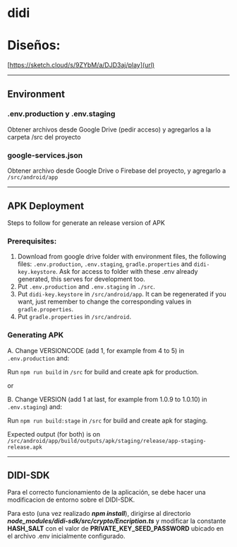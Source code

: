 # didi

# Diseños:
[https://sketch.cloud/s/9ZYbM/a/DJD3aj/play](url)


---


## Environment
### .env.production y .env.staging
Obtener archivos desde Google Drive (pedir acceso) y agregarlos a la carpeta /src del proyecto
### google-services.json
Obtener archivo desde Google Drive o Firebase del proyecto, y agregarlo a `/src/android/app`


---


## APK Deployment
Steps to follow for generate an release version of APK
### Prerequisites:
1. Download from google drive folder with environment files, the following files: `.env.production`, `.env.staging`, `gradle.properties` and `didi-key.keystore`. Ask for access to folder with these .env already generated, this serves for development too.
2. Put `.env.production` and `.env.staging` in `./src`.
3. Put `didi-key.keystore` in `/src/android/app`. It can be regenerated if you want, just remember to change the corresponding values in `gradle.properties`.
3. Put `gradle.properties` in `/src/android`.

### Generating APK 
A. Change VERSIONCODE (add 1, for example from 4 to 5) in `.env.production` and:

Run `npm run build` in `/src` for build and create apk for production.

or

B. Change VERSION (add 1 at last, for example from 1.0.9 to 1.0.10) in `.env.staging`) and:

Run `npm run build:stage` in `/src` for build and create apk for staging.


Expected output (for both) is on `/src/android/app/build/outputs/apk/staging/release/app-staging-release.apk`


---

## DIDI-SDK

Para el correcto funcionamiento de la aplicación, se debe hacer una modificacion de entorno sobre el DIDI-SDK.

Para esto (una vez realizado _**npm install**_), dirigirse al directorio **_node_modules/didi-sdk/src/crypto/Encription.ts_** y modificar la constante **HASH_SALT** con el valor de **PRIVATE_KEY_SEED_PASSWORD** ubicado en el archivo .env inicialmente configurado.
